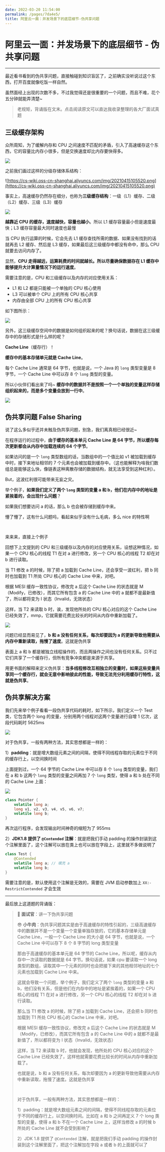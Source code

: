 ```yaml
---
date: 2022-03-20 11:54:00
permalink: /pages/7da4e5/
title: 阿里云一面：并发场景下的底层细节-伪共享问题
---
```

# 阿里云一面：并发场景下的底层细节 - 伪共享问题

---

最近看书看到的伪共享问题，直接触碰到知识盲区了，之前确实没听说过这个东西，打开百度就像吃饭一样自然。

虽然面经上出现的次数不多，不过我觉得还是很重要的一个问题，而且不难，花个五分钟就能弄清楚~

> 老规矩，背诵版在文末。点击阅读原文可以直达我收录整理的各大厂面试真题

## 三级缓存架构

众所周知，为了缓解内存和 CPU 之间速度不匹配的矛盾，引入了高速缓存这个东西，它的容量比内存小很多，但是交换速度却比内存要快得多。

![](https://cs-wiki.oss-cn-shanghai.aliyuncs.com/img/20220123103126.png)

之前我们画过这样的分级存储体系结构：

![https://cs-wiki.oss-cn-shanghai.aliyuncs.com/img/20210415105520.png](https://cs-wiki.oss-cn-shanghai.aliyuncs.com/img/20210415105520.png)

事实上，高速缓存仍然存在细分，也称为**三级缓存结构**：一级（L1）缓存、二级（L2）缓存、三级（L3）缓存

![](https://cs-wiki.oss-cn-shanghai.aliyuncs.com/img/20220123103333.png)

**越靠近 CPU 的缓存，速度越快，容量也越小**。所以 L1 缓存容量最小但是速度最快；L3 缓存容量最大同时速度也最慢

当 CPU 执行运算的时候，它会先去 L1 缓存查找所需的数据、如果没有找到的话就再去 L2 缓存、然后是 L3 缓存，如果最后这三级缓存中都没有命中，那么 CPU 就要去访问内存了。

显然，**CPU 走得越远，运算耗费的时间就越长。所以尽量确保数据存在 L1 缓存中能够提升大计算量情况下的运行速度**。

需要注意的是，CPU 和三级缓存以及内存的对应使用关系：

- L1 和 L2 都是只能被一个单独的 CPU 核心使用
- L3 可以被单个 CPU 上的所有 CPU 核心共享
- 内存由全部 CPU 上的所有 CPU 核心共享

如下图所示：

![](https://cs-wiki.oss-cn-shanghai.aliyuncs.com/img/20220123103836.png)

另外，这三级缓存空间中的数据是如何组织起来的呢？换句话说，数据在这三级缓存中的存储形式是什么样的呢？

**Cache Line**（缓存行）！

**缓存中的基本存储单元就是 Cache Line**。

每个 Cache Line 通常是 64 字节，也就是说，一个 Java 的 `long` 类型变量是 8 字节，一个 Cache Line 中可以存 8 个 `long` 类型的变量。

所以小伙伴们看出来了吗~ **缓存中的数据并不是按照一个一个单独的变量这样存储组织起来的，而是多个变量会放到一行中**。

![](https://cs-wiki.oss-cn-shanghai.aliyuncs.com/img/20220123105017.png)

## 伪共享问题 False Sharing

说了这么多似乎还并未触及伪共享问题，别急，我们离真相已经很近~

在程序运行的过程中，**由于缓存的基本单元 Cache Line 是 64 字节，所以缓存每次更新都会从内存中加载连续的 64 个字节**。

如果访问的是一个 `long` 类型数组的话，当数组中的一个值比如 v1 被加载到缓存中时，接下来地址相邻的 7 个元素也会被加载到缓存中。（这也能解释为啥我们数组总是能够这么快，像链表这种离散存储的数据结构，就无法享受到这种红利）。

But，这波红利很可能带来无妄之灾。

举个例子，**如果我们定义了两个 `long` 类型的变量 a 和 b，他们在内存中的地址是紧挨着的，会出现什么问题**？

如果我们想要访问 a 的话，那么 b 也会被存储到缓存中来。

懵了懵了，这有什么问题吗，看起来似乎没有什么毛病，多么 nice 的特性啊

<br>

来来来，直接上个例子

回想下上文提到的 CPU 和三级缓存以及内存的对应使用关系，设想这种情况，如果一个 CPU 核心的线程 T1 在对 a 进行修改，另一个 CPU 核心的线程 T2 却在对 b 进行读取。

当 T1 修改 a 的时候，除了把 a 加载到 Cache Line，还会享受一波红利，把 b 同时也加载到 T1 所处 CPU 核心的 Cache Line 中来，对吧。

根据 MESI 缓存一致性协议，修改完 a 后这个 Cache Line 的状态就是 M（Modify，已修改），而其它所有包含 a 的 Cache Line 中的 a 就都不是最新值了，所以都将变为 I 状态（Invalid，无效状态）

这样，当 T2 来读取 b 时，诶，发现他所处的 CPU 核心对应的这个 Cache Line 已经失效了，mmp，它就需要花费比较长的时间从内存中重新加载了。

![](https://cs-wiki.oss-cn-shanghai.aliyuncs.com/img/20220123111338.png)



问题已经显而易见了，**b 和 a 没有任何关系，每次却要因为 a 的更新导致他需要从内存中重新读取，拖慢了速度**。这就是伪共享

表面上 a 和 b 都是被独立线程操作的，而且两操作之间也没有任何关系。只不过它们共享了一个缓存行，但所有竞争冲突都是来源于共享。

用更书面的解释来定义伪共享：**当多线程修改互相独立的变量时，如果这些变量共享同一个缓存行，就会无意中影响彼此的性能，导致无法充分利用缓存行特性，这就是伪共享**。

## 伪共享解决方案

我们先来举个例子看看一段伪共享代码的耗时，如下所示，我们定义一个 Test 类，它包含两个 long 的变量，分别用两个线程对这两个变量进行自增 1 亿次，这段代码耗时 5625ms

![](https://cs-wiki.oss-cn-shanghai.aliyuncs.com/img/20220123111958.png)

对于伪共享，一般有两种方法，其实思想都是一样的：

1）**padding**：就是增大数组元素之间的间隔，使得不同线程存取的元素位于不同的缓存行上，以空间换时间

上面提到过，一个 64 字节的 Cache Line 中可以存 8 个 `long` 类型的变量，我们在 a 和 b 这两个 `long` 类型的变量之间再加 7 个 `long` 类型，使得 a 和 b 处在不同的 Cache Line 上面：

![](https://cs-wiki.oss-cn-shanghai.aliyuncs.com/img/20220123112656.png)

```java
class Pointer {
    volatile long a;
    long v1, v2, v3, v4, v5, v6, v7;
    volatile long b;
}
```

再次运行程序，会发现输出时间神奇的缩短为了 955ms

2）**JDK1.8 提供了 `@Contended` 注解**：就是把我们手动 padding 的操作封装到这个注解里面了，这个注解可以放在类上也可以放在字段上，这里就不多做说明了

```java
class Test {
	@Contended
    volatile long a; // 填充 a
    volatile long b;
}
```

需要注意的是，默认使用这个注解是无效的，需要在 JVM 启动参数加上 `XX:-RestrictContended` 才会生效

---

最后放上这道题的背诵版：

> 🥸 **面试官**：讲一下伪共享问题
>
> 😎 **小牛肉**：伪共享问题其实是由于高速缓存的特性引起的，三级高速缓存中的数据并不是一个变量一个变量单独存放的，它的基本存储单元是 Cache Line，一般一个 Cache Line 的大小是 64 字节，也就是说，一个 Cache Line 中可以存下 8 个 8 字节的 long 类型变量
>
> 那由于高速缓存的基本单元是 64 字节的 Cache Line，所以呢，缓存从内存中一次读取的数据就是 64 字节。换句话说，如果 cpu 要读取一个 long 类型的数组，读取其中一个元素的同时也会把接下来的其他相邻地址的七个元素也加载到 Cache Line 中来。
>
> 这就会导致一个问题，举个例子，我们定义了两个 `long` 类型的变量 a 和 b，他们没有关系，但是他们在内存中的地址是紧挨着的，如果一个 CPU 核心的线程 T1 在对 a 进行修改，另一个 CPU 核心的线程 T2 却在对 b 进行读取。
>
> 那么当 T1 修改 a 的时候，除了把 a 加载到 Cache Line，还会把 b 同时也加载到 T1 所处 CPU 核心的 Cache Line 中来，对吧。
>
> 根据 MESI 缓存一致性协议，修改完 a 后这个 Cache Line 的状态就是 M（Modify，已修改），而其它所有包含 a 的 Cache Line 中的 a 就都不是最新值了，所以都将变为 I 状态（Invalid，无效状态）
>
> 这样，当 T2 来读取 b 时，他就会发现，他所处的 CPU 核心对应的这个 Cache Line 已经失效了，这样他就需要花费比较长的时间从内存中重新加载了。
>
> 也就是说，b 和 a 没有任何关系，每次却要因为 a 的更新导致他需要从内存中重新读取，拖慢了速度。这就是伪共享
>
> <br>
>
> 对于伪共享，一般有两种方法，其实思想都是一样的：
>
> 1）padding：就是增大数组元素之间的间隔，使得不同线程存取的元素位于不同的缓存行上，以空间换时间。比如在 a 和 b 之间再定义 7 个 long 类型的变量，使得 a 和 b 不在一个 Cache Line 上，这样当修改 a 的时候 b 所处的 Cache Line 就不会受到影响了
>
> 2）JDK 1.8 提供了 `@Contended` 注解，就是把我们手动 padding 的操作封装到这个注解里面了，把这个注解加在字段 a 或者 b 的上面就可以了
